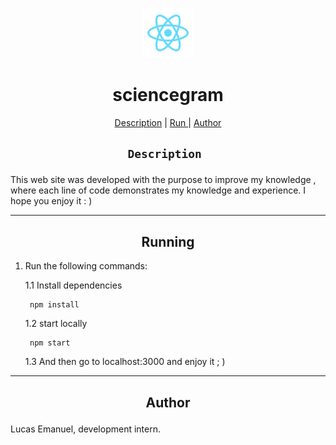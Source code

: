 <p align=center>
    <img src="https://raw.githubusercontent.com/github/explore/80688e429a7d4ef2fca1e82350fe8e3517d3494d/topics/react/react.png" width="80px">

</p>

<h1 align=center>
    sciencegram
</h1>

<p align=center>
    <a href="#desc">Description</a> | <a href="#run">Run </a> | <a href="#author">Author</a>
</p>


<h2 align=center id="desc"> 
    
    Description 
</h2>

This web site was developed with the purpose to improve my knowledge , where each line of code demonstrates my knowledge and experience. I hope you enjoy it : )

- - - -
<h2 align=center id="run">
    Running
</h2>


1. Run the following commands:
    
    1.1 Install dependencies

    ```
     npm install
    ```
    1.2  start locally

    ```
     npm start  
    ```
   1.3 And then go to localhost:3000 and enjoy it ; )


- - - -



<h2 align=center id="author">
    
 Author
</h2>

Lucas Emanuel, development intern.

